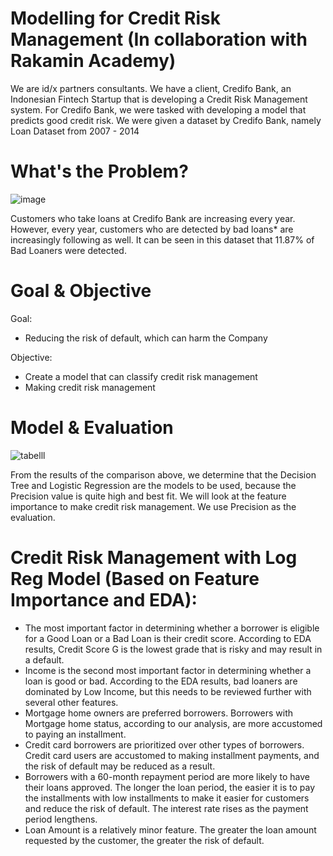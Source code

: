 # Modelling for Credit Risk Management (In collaboration with Rakamin Academy)

We are id/x partners consultants. We have a client, Credifo Bank, an Indonesian Fintech Startup that is developing a Credit Risk Management system. For Credifo Bank, we were tasked with developing a model that predicts good credit risk. We were given a dataset by Credifo Bank, namely Loan Dataset from 2007 - 2014

# What's the Problem?

![image](https://user-images.githubusercontent.com/101324931/182020045-739be3aa-5952-4047-ad58-68c6a0cd8318.png)

Customers who take loans at Credifo Bank are increasing every year. However, every year, customers who are detected by bad loans* are increasingly following as well. It can be seen in this dataset that 11.87% of Bad Loaners were detected.

# Goal & Objective

Goal:

- Reducing the risk of default, which can harm the Company

Objective: 

- Create a model that can classify credit risk management
- Making credit risk management

# Model & Evaluation

![tabelll](https://user-images.githubusercontent.com/101324931/182020137-f1fc00a4-6774-42e9-a044-8e45c50c2f24.jpg)

From the results of the comparison above, we determine that the Decision Tree and Logistic Regression are the models to be used, because the Precision value is quite high and best fit. We will look at the feature importance to make credit risk management. We use Precision as the evaluation.

# Credit Risk Management with Log Reg Model (Based on Feature Importance and EDA):

- The most important factor in determining whether a borrower is eligible for a Good Loan or a Bad Loan is their credit score. According to EDA results, Credit Score G is the lowest grade that is risky and may result in a default.
- Income is the second most important factor in determining whether a loan is good or bad. According to the EDA results, bad loaners are dominated by Low Income, but this needs to be reviewed further with several other features.
- Mortgage home owners are preferred borrowers. Borrowers with Mortgage home status, according to our analysis, are more accustomed to paying an installment.
- Credit card borrowers are prioritized over other types of borrowers. Credit card users are accustomed to making installment payments, and the risk of default may be reduced as a result.
- Borrowers with a 60-month repayment period are more likely to have their loans approved. The longer the loan period, the easier it is to pay the installments with low installments to make it easier for customers and reduce the risk of default. The interest rate rises as the payment period lengthens.
- Loan Amount is a relatively minor feature. The greater the loan amount requested by the customer, the greater the risk of default.
